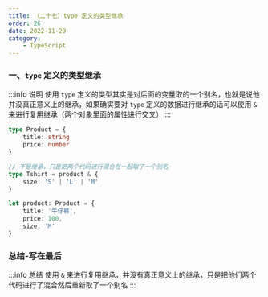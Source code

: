 ```yaml
---
title: （二十七）type 定义的类型继承
order: 26
date: 2022-11-29
category:
    - TypeScript
---
```



### 一、`type` 定义的类型继承
:::info 说明
使用 `type` 定义的类型其实是对后面的变量取的一个别名，也就是说他并没真正意义上的继承，如果确实要对 `type` 定义的数据进行继承的话可以使用 `&` 来进行复用继承（两个对象里面的属性进行交叉）
:::

```ts
type Product = {
    title: string
    price: number
}

// 不是继承，只是把两个代码进行混合在一起取了一个别名
type Tshirt = product & {
    size: 'S' | 'L' | 'M'
}

let product: Product = {
    title: '牛仔裤',
    price: 100,
    size: 'M'
}
```


### 总结-写在最后
:::info 总结
使用 `&` 来进行复用继承，并没有真正意义上的继承，只是把他们两个代码进行了混合然后重新取了一个别名
:::